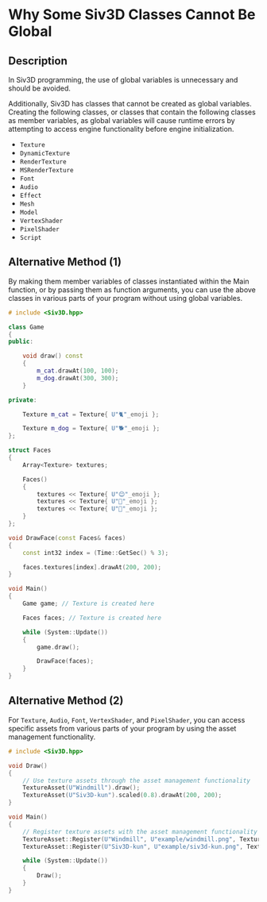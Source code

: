 # Why Some Siv3D Classes Cannot Be Global

## Description

In Siv3D programming, the use of global variables is unnecessary and should be avoided.

Additionally, Siv3D has classes that cannot be created as global variables. Creating the following classes, or classes that contain the following classes as member variables, as global variables will cause runtime errors by attempting to access engine functionality before engine initialization.

- `Texture`
- `DynamicTexture`
- `RenderTexture`
- `MSRenderTexture`
- `Font`
- `Audio`
- `Effect`
- `Mesh`
- `Model`
- `VertexShader`
- `PixelShader`
- `Script`

## Alternative Method (1)
By making them member variables of classes instantiated within the Main function, or by passing them as function arguments, you can use the above classes in various parts of your program without using global variables.

```cpp
# include <Siv3D.hpp>

class Game
{
public:

	void draw() const
	{
		m_cat.drawAt(100, 100);
		m_dog.drawAt(300, 300);
	}

private:

	Texture m_cat = Texture{ U"🐈"_emoji };

	Texture m_dog = Texture{ U"🐕"_emoji };
};

struct Faces
{
	Array<Texture> textures;

	Faces()
	{
		textures << Texture{ U"😊"_emoji };
		textures << Texture{ U"🤔"_emoji };
		textures << Texture{ U"🤣"_emoji };
	}
};

void DrawFace(const Faces& faces)
{
	const int32 index = (Time::GetSec() % 3);

	faces.textures[index].drawAt(200, 200);
}

void Main()
{
	Game game; // Texture is created here

	Faces faces; // Texture is created here

	while (System::Update())
	{
		game.draw();

		DrawFace(faces);
	}
}
```

## Alternative Method (2)
For `Texture`, `Audio`, `Font`, `VertexShader`, and `PixelShader`, you can access specific assets from various parts of your program by using the asset management functionality.

```cpp
# include <Siv3D.hpp>

void Draw()
{
	// Use texture assets through the asset management functionality
	TextureAsset(U"Windmill").draw();
	TextureAsset(U"Siv3D-kun").scaled(0.8).drawAt(200, 200);
}

void Main()
{
	// Register texture assets with the asset management functionality
	TextureAsset::Register(U"Windmill", U"example/windmill.png", TextureDesc::Mipped);
	TextureAsset::Register(U"Siv3D-kun", U"example/siv3d-kun.png", TextureDesc::Mipped);

	while (System::Update())
	{
		Draw();
	}
}
```